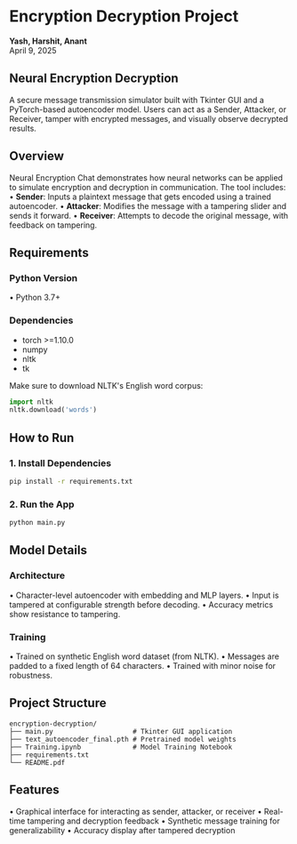 # Encryption Decryption Project
**Yash, Harshit, Anant**  
April 9, 2025

## Neural Encryption Decryption
A secure message transmission simulator built with Tkinter GUI and a PyTorch-based autoencoder model. Users can act as a Sender, Attacker, or Receiver, tamper with encrypted messages, and visually observe decrypted results.

## Overview
Neural Encryption Chat demonstrates how neural networks can be applied to simulate encryption and decryption in communication. The tool includes:
• **Sender**: Inputs a plaintext message that gets encoded using a trained autoencoder.
• **Attacker**: Modifies the message with a tampering slider and sends it forward.
• **Receiver**: Attempts to decode the original message, with feedback on tampering.

## Requirements

### Python Version
• Python 3.7+

### Dependencies
- torch >=1.10.0
- numpy
- nltk
- tk

Make sure to download NLTK's English word corpus:
```python
import nltk
nltk.download('words')
```

## How to Run

### 1. Install Dependencies
```bash
pip install -r requirements.txt
```

### 2. Run the App
```bash
python main.py
```

## Model Details

### Architecture
• Character-level autoencoder with embedding and MLP layers.
• Input is tampered at configurable strength before decoding.
• Accuracy metrics show resistance to tampering.

### Training
• Trained on synthetic English word dataset (from NLTK).
• Messages are padded to a fixed length of 64 characters.
• Trained with minor noise for robustness.

## Project Structure
```
encryption-decryption/
├── main.py                    # Tkinter GUI application
├── text_autoencoder_final.pth # Pretrained model weights
├── Training.ipynb             # Model Training Notebook
├── requirements.txt
└── README.pdf
```

## Features
• Graphical interface for interacting as sender, attacker, or receiver
• Real-time tampering and decryption feedback
• Synthetic message training for generalizability
• Accuracy display after tampered decryption